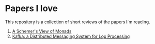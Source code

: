 # Papers I love

This repository is a collection of short reviews of the papers I'm reading.

1. [A Schemer's View of Monads](./Scheme-Monad.md)
1. [Kafka: a Distributed Messaging System for Log Processing](./Kafka.md)
